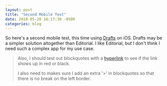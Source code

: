 ```yaml
---
layout: post
title: "Second Mobile Test"
date: 2018-05-20 16:17:30 -0500
categories: blog
---
```


So here's a second mobile test, this time using [Drafts](http://getdrafts.com) on iOS. Drafts may be a simpler solution altogether than Editorial. I like Editorial, but I don't think I need such a complex app for my use case. 

>Also, I should test out blockquotes with a [hyperlink](http://www.codytucker.net) to see if the link shows up in red or black. 
>
>I also need to makes sure I add an extra '>' in blockquotes so that there is no break on the left border. 